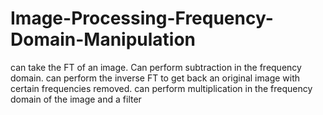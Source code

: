 # Image-Processing-Frequency-Domain-Manipulation
can take the FT of an image. Can perform subtraction in the frequency domain. can perform the inverse FT to get back an original image with certain frequencies removed. can perform multiplication in the frequency domain of the image and a filter
